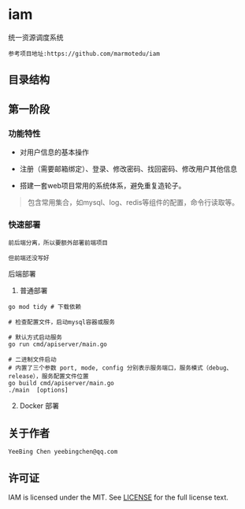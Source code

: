 # iam
统一资源调度系统

`参考项目地址:https://github.com/marmotedu/iam` 

## 目录结构



## 第一阶段
### 功能特性
- 对用户信息的基本操作
- 注册（需要邮箱绑定）、登录、修改密码、找回密码、修改用户其他信息

- 搭建一套web项目常用的系统体系，避免重复造轮子。
> 包含常用集合，如mysql、log、redis等组件的配置，命令行读取等。


### 快速部署
`前后端分离，所以要额外部署前端项目` 

`但前端还没写好`

后端部署
1. 普通部署

```shell
go mod tidy # 下载依赖

# 检查配置文件，启动mysql容器或服务

# 默认方式启动服务
go run cmd/apiserver/main.go 

# 二进制文件启动
# 内置了三个参数 port, mode, config 分别表示服务端口，服务模式（debug、release），服务配置文件位置
go build cmd/apiserver/main.go
./main  [options]

```

2. Docker 部署


## 关于作者
    YeeBing Chen yeebingchen@qq.com
## 许可证
IAM is licensed under the MIT. See [LICENSE](LICENSE) for the full license text.